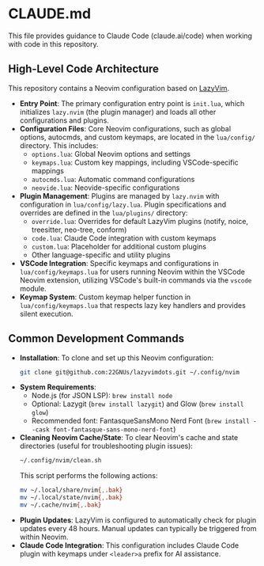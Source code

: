 # CLAUDE.md

This file provides guidance to Claude Code (claude.ai/code) when working with code in this repository.

## High-Level Code Architecture

This repository contains a Neovim configuration based on [LazyVim](https://github.com/LazyVim/LazyVim).

-   **Entry Point**: The primary configuration entry point is `init.lua`, which initializes `lazy.nvim` (the plugin manager) and loads all other configurations and plugins.
-   **Configuration Files**: Core Neovim configurations, such as global options, autocmds, and custom keymaps, are located in the `lua/config/` directory. This includes:
    -   `options.lua`: Global Neovim options and settings
    -   `keymaps.lua`: Custom key mappings, including VSCode-specific mappings
    -   `autocmds.lua`: Automatic command configurations
    -   `neovide.lua`: Neovide-specific configurations
-   **Plugin Management**: Plugins are managed by `lazy.nvim` with configuration in `lua/config/lazy.lua`. Plugin specifications and overrides are defined in the `lua/plugins/` directory:
    -   `override.lua`: Overrides for default LazyVim plugins (notify, noice, treesitter, neo-tree, conform)
    -   `code.lua`: Claude Code integration with custom keymaps
    -   `custom.lua`: Placeholder for additional custom plugins
    -   Other language-specific and utility plugins
-   **VSCode Integration**: Specific keymaps and configurations in `lua/config/keymaps.lua` for users running Neovim within the VSCode Neovim extension, utilizing VSCode's built-in commands via the `vscode` module.
-   **Keymap System**: Custom keymap helper function in `lua/config/keymaps.lua` that respects lazy key handlers and provides silent execution.

## Common Development Commands

-   **Installation**: To clone and set up this Neovim configuration:
    ```sh
    git clone git@github.com:22GNUs/lazyvimdots.git ~/.config/nvim
    ```
-   **System Requirements**: 
    -   Node.js (for JSON LSP): `brew install node`
    -   Optional: Lazygit (`brew install lazygit`) and Glow (`brew install glow`)
    -   Recommended font: FantasqueSansMono Nerd Font (`brew install --cask font-fantasque-sans-mono-nerd-font`)
-   **Cleaning Neovim Cache/State**: To clear Neovim's cache and state directories (useful for troubleshooting plugin issues):
    ```sh
    ~/.config/nvim/clean.sh
    ```
    This script performs the following actions:
    ```bash
    mv ~/.local/share/nvim{,.bak}
    mv ~/.local/state/nvim{,.bak}
    mv ~/.cache/nvim{,.bak}
    ```
-   **Plugin Updates**: LazyVim is configured to automatically check for plugin updates every 48 hours. Manual updates can typically be triggered from within Neovim.
-   **Claude Code Integration**: This configuration includes Claude Code plugin with keymaps under `<leader>a` prefix for AI assistance.
